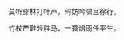 莫听穿林打叶声，何妨吟啸且徐行。

竹杖芒鞋轻胜马，一蓑烟雨任平生。

<!--
IGL Nanovg : Run on OpenGL, Metal, Vulkan.
https://github.com/facebook/igl/pull/213

https://github.com/user-attachments/assets/4428c775-8002-407b-a454-1f3e0913d46b

https://github.com/user-attachments/assets/91f051bd-ff14-4a3d-979e-88b68f8e5826

![vinsentli's GitHub stats](https://github-readme-stats.vercel.app/api?username=vinsentli)
-->



<!--
**vinsentli/vinsentli** is a ✨ _special_ ✨ repository because its `README.md` (this file) appears on your GitHub profile.

Here are some ideas to get you started:

- 🔭 I’m currently working on ...
- 🌱 I’m currently learning ...
- 👯 I’m looking to collaborate on ...
- 🤔 I’m looking for help with ...
- 💬 Ask me about ...
- 📫 How to reach me: ...
- 😄 Pronouns: ...
- ⚡ Fun fact: ...
-->
